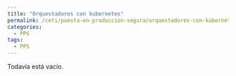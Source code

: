 ```yaml
---
title: "Orquestadores con kubernetes"
permalink: /ceti/puesta-en-produccion-segura/orquestadores-con-kubernetes
categories:
  - PPS
tags:
  - PPS
---
```


Todavía está vacío.
